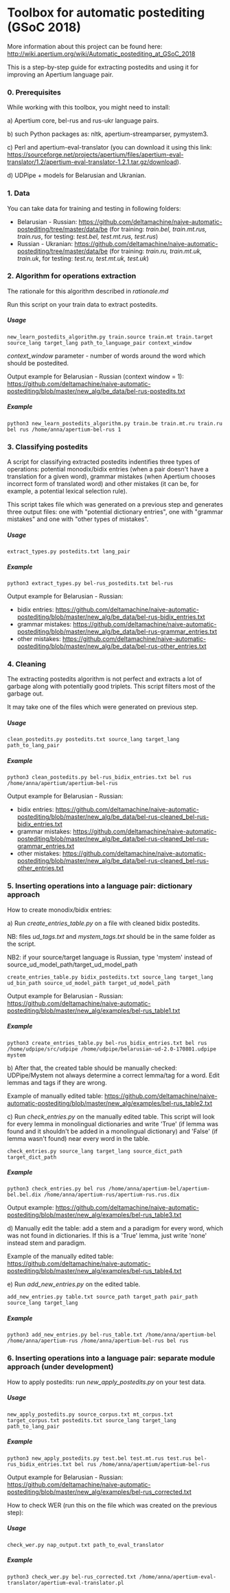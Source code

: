 # Toolbox for automatic postediting (GSoC 2018)

More information about this project can be found here: http://wiki.apertium.org/wiki/Automatic_postediting_at_GSoC_2018

This is a step-by-step guide for extracting postedits and using it for improving an Apertium language pair.

### 0. Prerequisites

While working with this toolbox, you might need to install:

a) Apertium core, bel-rus and rus-ukr language pairs.

b) such Python packages as: nltk, apertium-streamparser, pymystem3.

c) Perl and apertium-eval-translator (you can download it using this link: https://sourceforge.net/projects/apertium/files/apertium-eval-translator/1.2/apertium-eval-translator-1.2.1.tar.gz/download).

d) UDPipe + models for Belarusian and Ukranian.

### 1. Data

You can take data for training and testing in following folders:

* Belarusian - Russian: https://github.com/deltamachine/naive-automatic-postediting/tree/master/data/be (for training: *train.bel, train.mt.rus, train.rus*, for testing: *test.bel, test.mt.rus, test.rus*)
* Russian - Ukranian: https://github.com/deltamachine/naive-automatic-postediting/tree/master/data/be (for training: *train.ru, train.mt.uk, train.uk*, for testing: *test.ru, test.mt.uk, test.uk*)

### 2. Algorithm for operations extraction

The rationale for this algorithm described in *rationale.md*

Run this script on your train data to extract postedits.

##### Usage

```
new_learn_postedits_algorithm.py train.source train.mt train.target source_lang target_lang path_to_language_pair context_window
```

*context_window* parameter - number of words around the word which should be postedited.

Output example for Belarusian - Russian (context window = 1): https://github.com/deltamachine/naive-automatic-postediting/blob/master/new_alg/be_data/bel-rus-postedits.txt


##### Example

```
python3 new_learn_postedits_algorithm.py train.be train.mt.ru train.ru bel rus /home/anna/apertium-bel-rus 1
```

### 3. Classifying postedits

A script for classifying extracted postedits indentifies three types of operations: potential monodix/bidix entries 
(when a pair doesn't have a translation for a given word), grammar mistakes (when Apertium chooses incorrect form of 
translated word) and other mistakes (it can be, for example, a potential lexical selection rule).

This script takes file which was generated on a previous step and generates three output files: one with "potential dictionary entries", one with "grammar mistakes" and one with "other types of mistakes". 

##### Usage

```
extract_types.py postedits.txt lang_pair
```

##### Example

```
python3 extract_types.py bel-rus_postedits.txt bel-rus
```

Output example for Belarusian - Russian:

* bidix entries: https://github.com/deltamachine/naive-automatic-postediting/blob/master/new_alg/be_data/bel-rus-bidix_entries.txt
* grammar mistakes: https://github.com/deltamachine/naive-automatic-postediting/blob/master/new_alg/be_data/bel-rus-grammar_entries.txt
* other mistakes: https://github.com/deltamachine/naive-automatic-postediting/blob/master/new_alg/be_data/bel-rus-other_entries.txt

### 4. Cleaning

The extracting postedits algorithm is not perfect and extracts a lot of garbage along with potentially good triplets. This script filters most of the garbage out.

It may take one of the files which were generated on previous step.

##### Usage

```
clean_postedits.py postedits.txt source_lang target_lang path_to_lang_pair
```

##### Example

```
python3 clean_postedits.py bel-rus_bidix_entries.txt bel rus /home/anna/apertium/apertium-bel-rus
```

Output example for Belarusian - Russian:

* bidix entries: https://github.com/deltamachine/naive-automatic-postediting/blob/master/new_alg/be_data/bel-rus-cleaned_bel-rus-bidix_entries.txt
* grammar mistakes: https://github.com/deltamachine/naive-automatic-postediting/blob/master/new_alg/be_data/bel-rus-cleaned_bel-rus-grammar_entries.txt
* other mistakes: https://github.com/deltamachine/naive-automatic-postediting/blob/master/new_alg/be_data/bel-rus-cleaned_bel-rus-other_entries.txt

### 5. Inserting operations into a language pair: dictionary approach

How to create monodix/bidix entries:

a) Run *create_entries_table.py* on a file with cleaned bidix postedits.

NB: files *ud_tags.txt* and *mystem_tags.txt* should be in the same folder as the script.

NB2: if your source/target language is Russian, type 'mystem' instead of source_ud_model_path/target_ud_model_path

```
create_entries_table.py bidix_postedits.txt source_lang target_lang ud_bin_path source_ud_model_path target_ud_model_path
```

Output example for Belarusian - Russian: https://github.com/deltamachine/naive-automatic-postediting/blob/master/new_alg/examples/bel-rus_table1.txt

##### Example

```
python3 create_entries_table.py bel-rus_bidix_entries.txt bel rus /home/udpipe/src/udpipe /home/udpipe/belarusian-ud-2.0-170801.udpipe mystem

```

b) After that, the created table should be manually checked: UDPipe/Mystem not always determine a correct lemma/tag for a word. Edit lemmas and tags if they are wrong.

Example of manually edited table: https://github.com/deltamachine/naive-automatic-postediting/blob/master/new_alg/examples/bel-rus_table2.txt

c) Run *check_entries.py* on the manually edited table. This script will look for every lemma in monolingual dictionaries and write 'True' (if lemma was found and it shouldn't be added in a monolingual dictionary) and 'False' (if lemma wasn't found) near every word in the table.


```
check_entries.py source_lang target_lang source_dict_path target_dict_path
```

##### Example

```
python3 check_entries.py bel rus /home/anna/apertium-bel/apertium-bel.bel.dix /home/anna/apertium-rus/apertium-rus.rus.dix

```

Output example: https://github.com/deltamachine/naive-automatic-postediting/blob/master/new_alg/examples/bel-rus_table3.txt

d) Manually edit the table: add a stem and a paradigm for every word, which was not found in dictionaries. If this is a 'True' lemma, just write 'none' instead stem and paradigm.

Example of the manually edited table: https://github.com/deltamachine/naive-automatic-postediting/blob/master/new_alg/examples/bel-rus_table4.txt

e) Run *add_new_entries.py* on the edited table.

```
add_new_entries.py table.txt source_path target_path pair_path source_lang target_lang
```

##### Example

```
python3 add_new_entries.py bel-rus_table.txt /home/anna/apertium-bel /home/anna/apertium-rus /home/anna/apertium-bel-rus bel rus

```

### 6. Inserting operations into a language pair: separate module approach (under development)

How to apply postedits: run *new_apply_postedits.py* on your test data.


##### Usage

```
new_apply_postedits.py source_corpus.txt mt_corpus.txt target_corpus.txt postedits.txt source_lang target_lang path_to_lang_pair
```

##### Example

```
python3 new_apply_postedits.py test.bel test.mt.rus test.rus bel-rus_bidix_entries.txt bel rus /home/anna/apertium/apertium-bel-rus
```

Output example for Belarusian - Russian: https://github.com/deltamachine/naive-automatic-postediting/blob/master/new_alg/examples/bel-rus_corrected.txt

How to check WER (run this on the file which was created on the previous step):

##### Usage

```
check_wer.py nap_output.txt path_to_eval_translator
```

##### Example

```
python3 check_wer.py bel-rus_corrected.txt /home/anna/apertium-eval-translator/apertium-eval-translator.pl
```
